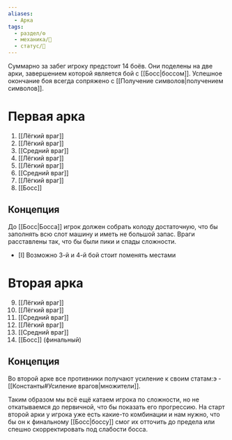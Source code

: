 ```yaml
---
aliases:
  - Арка
tags:
  - раздел/⚙
  - механика/👦
  - статус/🌳
---
```

Суммарно за забег игроку предстоит 14 боёв.
Они поделены на две арки, завершением которой является бой с [[Босс|боссом]].
Успешное окончание боя всегда сопряжено с [[Получение символов|получением символов]].

# Первая арка
1. [[Лёгкий враг]]
2. [[Лёгкий враг]]
3. [[Средний враг]]
4. [[Лёгкий враг]]
5. [[Лёгкий враг]]
6. [[Средний враг]]
7. [[Лёгкий враг]]
8. [[Босс]]

## Концепция
До [[Босс|Босса]] игрок должен собрать колоду достаточную, что бы заполнять всю слот машину и иметь не большой запас.
Враги расставлены так, что бы были пики и спады сложности. 
- [I] Возможно 3-й и 4-й бой стоит поменять местами

# Вторая арка
9. [[Лёгкий враг]]
10. [[Лёгкий враг]]
11. [[Средний враг]]
12. [[Лёгкий враг]]
13. [[Средний враг]]
14. [[Босс]] (финальный)

## Концепция
Во второй арке все противники получают усиление к своим статам:э - [[Константы#Усиление врагов|множители]].

Таким образом мы всё ещё катаем игрока по сложности, но не откатываемся до первичной, что бы показать его прогрессию.
На старт второй арки у игрока уже есть какие-то комбинации и нам нужно, что бы он к финальному [[Босс|боссу]] смог их отточить до предела или спешно скорректировать под слабости босса.